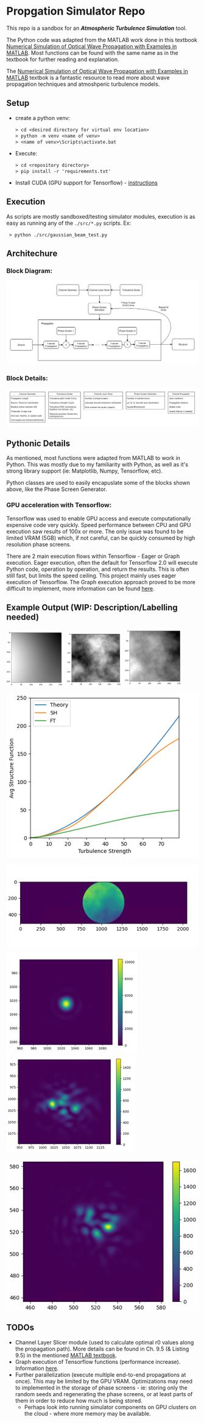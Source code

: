 # Propgation Simulator Repo #

This repo is a sandbox for an ___Atmospheric Turbulence Simulation___ tool. 

The Python code was adapted from the MATLAB work done in this textbook [Numerical Simulation of Optical Wave Propagation with Examples in MATLAB](https://spie.org/Publications/Book/866274?SSO=1). Most functions can be found with the same name as in the textbook for further reading and explanation.

The [Numerical Simulation of Optical Wave Propagation with Examples in MATLAB](https://spie.org/Publications/Book/866274?SSO=1) textbok is a fantastic resource to read more about wave propagation techniques and atmoshperic turbulence models.


## Setup ##
 - create a python venv:
    ```
    > cd <desired directory for virtual env location>
    > python -m venv <name of venv>
    > <name of venv>\Scripts\activate.bat
    ```
 - Execute:
    ```
    > cd <repository directory>
    > pip install -r 'requirements.txt'
    ```
 - Install CUDA (GPU support for Tensorflow) - [instructions](https://tensorflow-object-detection-api-tutorial.readthedocs.io/en/latest/install.html#gpu-support-optional)


## Execution ##

As scripts are mostly sandboxed/testing simulator modules, execution is as easy as running any of the `./src/*.py` scripts. Ex: 
```
 > python ./src/gaussian_beam_test.py   
```

## Architechure ##

### Block Diagram: ###

![block diagram](.\\images\\SimplifiedTurbulenceBlockDiagram.png)

### Block Details: ###

![block details](.\\images\\TurbulenceBlockDiagramIndexTables.png)


## Pythonic Details ##

As mentioned, most functions were adapted from MATLAB to work in Python. This was mostly due to my familiarity with Python, as well as it's strong library support (ie: Matplotlib, Numpy, Tensorflow, etc).

Python classes are used to easily encapuslate some of the blocks shown above, like the Phase Screen Generator.

### GPU acceleration with Tensorflow: ###

Tensorflow was used to enable GPU access and execute computationally expensive code very quickly. Speed performance between CPU and GPU execution saw results of 100x or more. The only issue was found to be limited VRAM (5GB) which, if not careful, can be quickly consumed by high resolution phase screens.

There are 2 main execution flows within Tensorflow - Eager or Graph execution. Eager execution, often the default for Tensorflow 2.0 will execute Python code, operation by operation, and return the results. This is often still fast, but limits the speed ceiling. This project mainly uses eager execution of Tensorflow. The Graph execution approach proved to be more difficult to implement, more information can be found [here](https://www.tensorflow.org/guide/intro_to_graphs).


## Example Output (WIP: Description/Labelling needed) ##

<img src=".\\images\\lowFreq.png" width="30%">
<img src=".\\images\\highFreq.png" width="30%">
<img src=".\\images\\phasescreen.png" width="30%">

![low/no turbulence](.\\images\\phaseScreenStats.png)

![low/no turbulence](.\\images\\frozen_flow_rect.gif)

![low/no turbulence](.\\images\\noTurbulence.png)
![low/no turbulence](.\\images\\mildTurbulence.png)

![low/no turbulence](.\\images\\animation_focused.gif)


## TODOs ##
 - Channel Layer Slicer module (used to calculate optimal r0 values along the propagation path). More details can be found in Ch. 9.5 (& Listing 9.5) in the mentioned [MATLAB textbook](https://spie.org/Publications/Book/866274?SSO=1).
 - Graph execution of Tensorflow functions (performance increase). Information [here](https://www.tensorflow.org/guide/intro_to_graphs).
 - Further parallelization (execute multiple end-to-end propagations at once). This may be limited by the GPU VRAM. Optimizations may need to implemented in the storage of phase screens - ie: storing only the random seeds and regenerating the phase screens, or at least parts of them in order to reduce how much is being stored.
    - Perhaps look into running simulator components on GPU clusters on the cloud - where more memory may be available.
